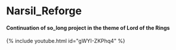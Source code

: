 # Narsil_Reforge
#### Continuation of so_long project in the theme of Lord of the Rings
{% include youtube.html id="gWYI-ZKPhq4" %}
